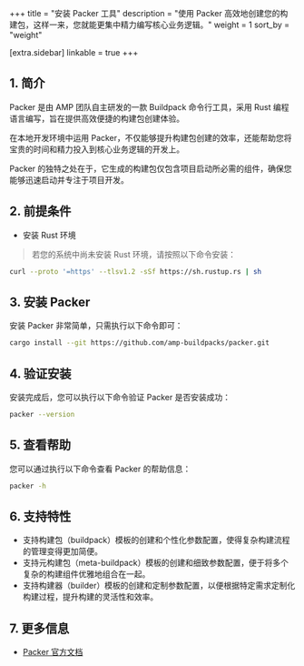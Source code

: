 +++
title = "安装 Packer 工具"
description = "使用 Packer 高效地创建您的构建包，这样一来，您就能更集中精力编写核心业务逻辑。"
weight = 1
sort_by = "weight"

[extra.sidebar]
linkable = true
+++

## 1. 简介

Packer 是由 AMP 团队自主研发的一款 Buildpack 命令行工具，采用 Rust 编程语言编写，旨在提供高效便捷的构建包创建体验。

在本地开发环境中运用 Packer，不仅能够提升构建包创建的效率，还能帮助您将宝贵的时间和精力投入到核心业务逻辑的开发上。

Packer 的独特之处在于，它生成的构建包仅包含项目启动所必需的组件，确保您能够迅速启动并专注于项目开发。

## 2. 前提条件

- 安装 Rust 环境

> 若您的系统中尚未安装 Rust 环境，请按照以下命令安装：

```bash
curl --proto '=https' --tlsv1.2 -sSf https://sh.rustup.rs | sh
```

## 3. 安装 Packer

安装 Packer 非常简单，只需执行以下命令即可：

```bash
cargo install --git https://github.com/amp-buildpacks/packer.git
```

## 4. 验证安装

安装完成后，您可以执行以下命令验证 Packer 是否安装成功：

```bash
packer --version
```

## 5. 查看帮助

您可以通过执行以下命令查看 Packer 的帮助信息：

```bash
packer -h
```

## 6. 支持特性

- 支持构建包（buildpack）模板的创建和个性化参数配置，使得复杂构建流程的管理变得更加简便。
- 支持元构建包（meta-buildpack）模板的创建和细致参数配置，便于将多个复杂的构建组件优雅地组合在一起。
- 支持构建器（builder）模板的创建和定制参数配置，以便根据特定需求定制化构建过程，提升构建的灵活性和效率。

## 7. 更多信息

- [Packer 官方文档](https://github.com/amp-buildpacks/packer)
